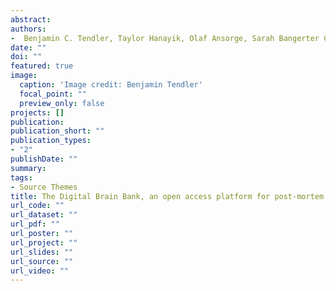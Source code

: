 ```yaml
---
abstract: 
authors:
-  Benjamin C. Tendler, Taylor Hanayik, Olaf Ansorge, Sarah Bangerter Christensen, Gregory S. Berns, Mads F. Bertelsen, Katherine L. Bryant, Sean Foxley, Martijn P. van den Heuvel, Amy F.D. Howard, Istvan N. Huszar, Alexandre A. Khrapitchev, Anna Leonte, Paul R. Manger, Ricarda A.L. Menke, Jeroen Mollink, Duncan Mortimer, Menuka Pallebage Gamarallage, Lea Roumazeilles, Jerome Sallet, Lianne H. Scholtens, <b>Connor Scott</b>, Adele Smart, Martin R. Turner, Chaoyue Wang, Saad Jbabdi, Rogier B. Mars, Karla L. Miller
date: ""
doi: ""
featured: true
image:
  caption: 'Image credit: Benjamin Tendler'
  focal_point: ""
  preview_only: false
projects: []
publication: 
publication_short: ""
publication_types:
- "2"
publishDate: ""
summary: 
tags:
- Source Themes
title: The Digital Brain Bank, an open access platform for post-mortem datasets
url_code: ""
url_dataset: ""
url_pdf: ""
url_poster: ""
url_project: ""
url_slides: ""
url_source: ""
url_video: ""
---
```


